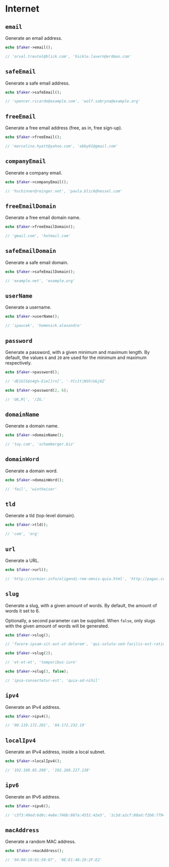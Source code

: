 # Internet

## `email`

Generate an email address.

```php
echo $faker->email();

// 'orval.treutel@blick.com', 'hickle.lavern@erdman.com'
```

## `safeEmail`

Generate a safe email address.

```php
echo $faker->safeEmail();

// 'spencer.ricardo@example.com', 'wolf.sabryna@example.org'
```

## `freeEmail`

Generate a free email address (free, as in, free sign-up).

```php
echo $faker->freeEmail();

// 'marcelino.hyatt@yahoo.com', 'abby81@gmail.com'
```

## `companyEmail`

Generate a company email.

```php
echo $faker->companyEmail();

// 'hschinner@reinger.net', 'paula.blick@hessel.com'
```

## `freeEmailDomain`

Generate a free email domain name.

```php
echo $faker->freeEmailDomain();

// 'gmail.com', 'hotmail.com'
```

## `safeEmailDomain`

Generate a safe email domain.

```php
echo $faker->safeEmailDomain();

// 'example.net', 'example.org'
```

## `userName`

Generate a username.

```php
echo $faker->userName();

// 'ipaucek', 'homenick.alexandre'
```

## `password`

Generate a password, with a given minimum and maximum length. By default, the values `6` and `20` are used for the
minimum and maximum respectively.

```php
echo $faker->password();

// 'dE1U[G$n4g%-Eie[]rn[', '-YCc1t|NSh)U&j6Z'

echo $faker->password(2, 6);

// 'GK,M|', '/ZG.'
```

## `domainName`

Generate a domain name.

```php
echo $faker->domainName();

// 'toy.com', 'schamberger.biz'
```

## `domainWord`

Generate a domain word.

```php
echo $faker->domainWord();

// 'feil', 'wintheiser'
```

## `tld`

Generate a tld (top-level domain).

```php
echo $faker->tld();

// 'com', 'org'
```

## `url`

Generate a URL.

```php
echo $faker->url();

// 'http://cormier.info/eligendi-rem-omnis-quia.html', 'http://pagac.com/'
```

## `slug`

Generate a slug, with a given amount of words. By default, the amount of words it set to 6.

Optionally, a second parameter can be supplied. When `false`, only slugs with the given amount of words will be
generated.

```php
echo $faker->slug();

// 'facere-ipsam-sit-aut-ut-dolorem', 'qui-soluta-sed-facilis-est-ratione-dolor-autem'

echo $faker->slug(2);

// 'et-et-et', 'temporibus-iure'

echo $faker->slug(3, false);

// 'ipsa-consectetur-est', 'quia-ad-nihil'
```

## `ipv4`

Generate an IPv4 address.

```php
echo $faker->ipv4();

// '90.119.172.201', '84.172.232.19'
```

## `localIpv4`

Generate an IPv4 address, inside a local subnet.

```php
echo $faker->localIpv4();

// '192.168.85.208', '192.168.217.138'
```

## `ipv6`

Generate an IPv6 address.

```php
echo $faker->ipv6();

// 'c3f3:40ed:6d6c:4e8e:746b:887a:4551:42e5', '1c3d:a2cf:80ad:f2b6:7794:4f3f:f9fb:59cf'
```

## `macAddress`

Generate a random MAC address.

```php
echo $faker->macAddress();

// '94:00:10:01:58:07', '0E:E1:48:29:2F:E2'
```
